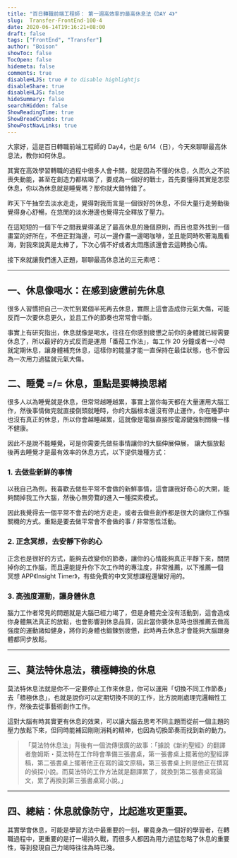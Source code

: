 ```yaml
---
title: "百日轉職前端工程師： 第一週高效率的最高休息法《DAY 4》"
slug:  Transfer-FrontEnd-100-4
date: 2020-06-14T19:16:21+08:00
draft: false
tags: ["FrontEnd", "Transfer"]
author: "Boison"
showToc: false
TocOpen: false
hidemeta: false
comments: true
disableHLJS: true # to disable highlightjs
disableShare: true
disableHLJS: false
hideSummary: false
searchHidden: false
ShowReadingTime: true
ShowBreadCrumbs: true
ShowPostNavLinks: true
---
```


大家好，這是百日轉職前端工程師的 Day4，也是 6/14（日），今天來聊聊最高休息法，教你如何休息。

其實在高效學習轉職的過程中很多人會卡關，就是因為不懂的休息，久而久之不說喪失動能，甚至在創造力都枯竭了，要成為一個好的戰士，首先要懂得其實是怎麼休息，你以為休息就是睡覺嗎？那你就大錯特錯了。

昨天下午抽空去淡水走走，覺得對我而言是一個很好的休息，不但大量行走勞動後覺得身心舒暢，在悠閒的淡水港邊也覺得完全釋放了壓力。

在這短短的一個下午之間我覺得滿足了最高休息的幾個原則，而且也意外找到一個畫室的好所在，不但正對海邊，可以一邊作畫一邊喝咖啡，並且能同時吹著海風看海，對我來說真是太棒了，下次心情不好或者太悶應該還會去這轉換心情。

接下來就讓我們進入正題，聊聊最高休息法的三元素吧：

---

## 一、休息像喝水：在感到疲憊前先休息

很多人習慣把自己一次忙到累個半死再去休息，實際上這會造成你元氣大傷，可能反而一次要休息更久，並且工作的節奏也常常會中斷。

事實上有研究指出，休息就像是喝水，往往在你感到疲憊之前你的身體就已經需要休息了，所以最好的方式反而是運用「番茄工作法」，每工作 20 分鐘或者一小時就定期休息，讓身體補充休息，這樣你的能量才能一直保持在最佳狀態，也不會因為一次用力過猛就元氣大傷。

## 二、睡覺 =/= 休息，重點是要轉換思緒

很多人以為睡覺就是休息，但常常越睡越累，事實上當你每天都在大量運用大腦工作，然後事情做完就直接倒頭就睡時，你的大腦根本還沒有停止運作，你在睡夢中也沒有真正的休息，所以你會越睡越累，這就像是電腦直接按電源鍵強制關機一樣不健康。

因此不是說不能睡覺，可是你需要先做些事情讓你的大腦伸展伸展， 讓大腦放鬆後再去睡覺才是最有效率的休息方式，以下提供幾種方式：

### 1. 去做些新鮮的事情

以我自己為例，我喜歡去做些平常不會做的新鮮事情，這會讓我好奇心的大開，能夠關掉我工作大腦，然後心無旁鶩的進入一種探索模式。

因此我覺得去一個平常不會去的地方走走，或者去做些創作都是很大的讓你工作腦關機的方式。重點是要去做平常會不會做的事 / 非常態性活動。

### 2. 正念冥想，去安靜下你的心

正念也是很好的方式，能夠去改變你的節奏，讓你的心情能夠真正平靜下來，關閉掉你的工作腦，而且還能提升你下次工作時的專注度，非常推薦，以下推薦一個 冥想 APP《Insight Timer》，有些免費的中文冥想課程還蠻好用的。

### 3. 高強度運動，讓身體休息

腦力工作者常見的問題就是大腦已經力竭了，但是身體完全沒有活動到，這會造成你身體無法真正的放鬆，也會影響到休息品質，因此當你要休息時也很推薦去做高強度的運動諸如健身，將你的身體也鍛鍊到疲憊，此時再去休息才會能夠大腦跟身體都同步放鬆。

---

## 三、莫法特休息法，積極轉換的休息

莫法特休息法就是你不一定要停止工作來休息，你可以運用「切換不同工作節奏」去「積極休息」，也就是說你可以定期切換不同的工作，比方說剛處理完邏輯性工作，然後去從事藝術創作工作。

這對大腦有時其實更有休息的效果，可以讓大腦去思考不同主題而從前一個主題的壓力放鬆下來，但同時能補回剛剛消耗的精神，也因為切換節奏而找到新的動力。

> 「莫法特休息法」背後有一個流傳很廣的故事：「據說《新約聖經》的翻譯者詹姆斯・莫法特在工作時會準備三張書桌，第一張書桌上擺著他的聖經譯稿，第二張書桌上擺著他正在寫的論文原稿，第三張書桌上則是他正在撰寫的偵探小說。而莫法特的工作方法就是翻譯累了，就換到第二張書桌寫論文，累了再換到第三張書桌寫小說。」

---

## 四、總結：休息就像防守，比起進攻更重要。

其實學會休息，可能是學習方法中最重要的一刻，畢竟身為一個好的學習者，在轉職過程中，更重要的是打一場持久戰，而很多人都因為用力過猛忽略了休息的重要性，等到發現自己力竭時往往為時已晚。
